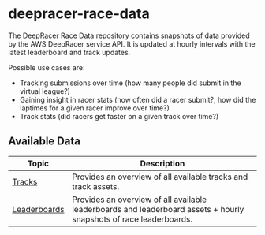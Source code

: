 # deepracer-race-data
The DeepRacer Race Data repository contains snapshots of data provided by the AWS DeepRacer service API.
It is updated at hourly intervals with the latest leaderboard and track updates.

Possible use cases are:
- Tracking submissions over time (how many people did submit in the virtual league?)
- Gaining insight in racer stats (how often did a racer submit?, how did the laptimes for a given racer improve over time?)
- Track stats (did racers get faster on a given track over time?)

## Available Data
Topic | Description
------------ | -------------
[Tracks](https://github.com/aws-deepracer-community/deepracer-race-data/tree/main/raw_data/tracks) | Provides an overview of all available tracks and track assets.
[Leaderboards](https://github.com/aws-deepracer-community/deepracer-race-data/tree/main/raw_data/leaderboards) | Provides an overview of all available leaderboards and leaderboard assets + hourly snapshots of race leaderboards.
